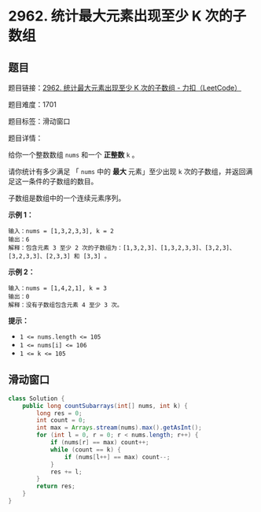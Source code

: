 # 2962. 统计最大元素出现至少 K 次的子数组

## 题目

题目链接：[2962. 统计最大元素出现至少 K 次的子数组 - 力扣（LeetCode）](https://leetcode.cn/problems/count-subarrays-where-max-element-appears-at-least-k-times/description/)

题目难度：1701

题目标签：滑动窗口

题目详情：

给你一个整数数组 `nums` 和一个 **正整数** `k` 。

请你统计有多少满足 「 `nums` 中的 **最大** 元素」至少出现 `k` 次的子数组，并返回满足这一条件的子数组的数目。

子数组是数组中的一个连续元素序列。

**示例 1：**

```
输入：nums = [1,3,2,3,3], k = 2
输出：6
解释：包含元素 3 至少 2 次的子数组为：[1,3,2,3]、[1,3,2,3,3]、[3,2,3]、[3,2,3,3]、[2,3,3] 和 [3,3] 。
```

**示例 2：**

```
输入：nums = [1,4,2,1], k = 3
输出：0
解释：没有子数组包含元素 4 至少 3 次。
```

**提示：**

- `1 <= nums.length <= 105`
- `1 <= nums[i] <= 106`
- `1 <= k <= 105`



## 滑动窗口

``` java
class Solution {
    public long countSubarrays(int[] nums, int k) {
        long res = 0;
        int count = 0;
        int max = Arrays.stream(nums).max().getAsInt();
        for (int l = 0, r = 0; r < nums.length; r++) {
            if (nums[r] == max) count++;
            while (count == k) {
                if (nums[l++] == max) count--;
            }
            res += l;
        }
        return res;
    }
}
```
